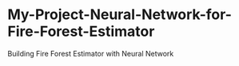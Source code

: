 # My-Project-Neural-Network-for-Fire-Forest-Estimator
Building Fire Forest Estimator with Neural Network
